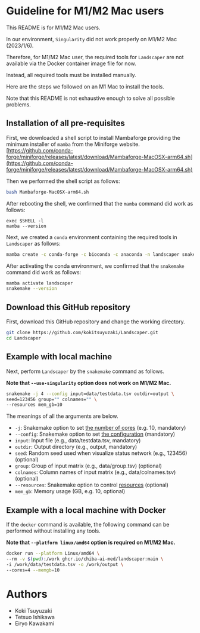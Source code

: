 # Guideline for M1/M2 Mac users

This README is for M1/M2 Mac users.

In our environment, `Singularity` did not work properly on M1/M2 Mac (2023/1/6).

Therefore, for M1/M2 Mac user, the required tools for `Landscaper` are not available via the Docker container image file for now.

Instead, all required tools must be installed manually.

Here are the steps we followed on an M1 Mac to install the tools.

Note that this README is not exhaustive enough to solve all possible problems.

## Installation of all pre-requisites

First, we downloaded a shell script to install Mambaforge providing the minimum installer of `mamba` from the Miniforge website.
[https://github.com/conda-forge/miniforge/releases/latest/download/Mambaforge-MacOSX-arm64.sh](https://github.com/conda-forge/miniforge/releases/latest/download/Mambaforge-MacOSX-arm64.sh)

Then we performed the shell script as follows:

```bash
bash Mambaforge-MacOSX-arm64.sh
```

After rebooting the shell, we confirmed that the `mamba` command did work as follows:

```
exec $SHELL -l
mamba --version
```

Next, we created a `conda` environment containing the required tools in `Landscaper` as follows:

```bash
mamba create -c conda-forge -c bioconda -c anaconda -n landscaper snakemake -y
```

After activating the conda environment, we confirmed that the `snakemake` command did work as follows:

```bash
mamba activate landscaper
snakemake --version
```

## Download this GitHub repository

First, download this GitHub repository and change the working directory.

```bash
git clone https://github.com/kokitsuyuzaki/Landscaper.git
cd Landscaper
```

## Example with local machine

Next, perform `Landscaper` by the `snakemake` command as follows.

**Note that `--use-singularity` option does not work on M1/M2 Mac.**

```bash
snakemake -j 4 --config input=data/testdata.tsv outdir=output \
seed=123456 group="" colnames="" \
--resources mem_gb=10
```

The meanings of all the arguments are below.

- `-j`: Snakemake option to set [the number of cores](https://snakemake.readthedocs.io/en/stable/executing/cli.html#useful-command-line-arguments) (e.g. 10, mandatory)
- `--config`: Snakemake option to set [the configuration](https://snakemake.readthedocs.io/en/stable/snakefiles/configuration.html) (mandatory)
- `input`: Input file (e.g., data/testdata.tsv, mandatory)
- `outdir`: Output directory (e.g., output, mandatory)
- `seed`: Random seed used when visualize status network (e.g., 123456) (optional)
- `group`: Group of input matrix (e.g., data/group.tsv) (optional)
- `colnames`: Column names of input matrix (e.g., data/colnames.tsv) (optional)
- `--resources`: Snakemake option to control [resources](https://snakemake.readthedocs.io/en/stable/snakefiles/rules.html#resources) (optional)
- `mem_gb`: Memory usage (GB, e.g. 10, optional)

## Example with a local machine with Docker

If the `docker` command is available, the following command can be performed without installing any tools.

**Note that `--platform linux/amd64` option is required on M1/M2 Mac.**

```bash
docker run --platform Linux/amd64 \
--rm -v $(pwd):/work ghcr.io/chiba-ai-med/landscaper:main \
-i /work/data/testdata.tsv -o /work/output \
--cores=4 --memgb=10
```

# Authors
- Koki Tsuyuzaki
- Tetsuo Ishikawa
- Eiryo Kawakami
